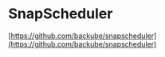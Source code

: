 # SnapScheduler

[https://github.com/backube/snapscheduler](https://github.com/backube/snapscheduler)
